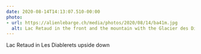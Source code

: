 ```yaml
---
date: 2020-08-14T14:13:07.510-00:00
photo:
- url: https://alienlebarge.ch/media/photos/2020/08/14/ba41m.jpg
  alt: Lac Retaud in the front and the mountain with the Glacier des Diablerets in the back. The picture is upside down so the the reflexion in the lac looks like being the sky
---
```

Lac Retaud in Les Diablerets upside down 
